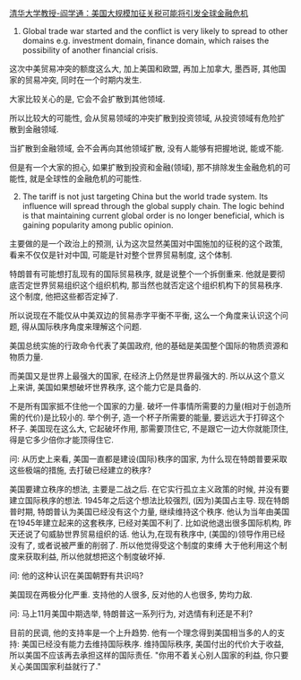[清华大学教授-阎学通：美国大规模加征关税可能将引发全球金融危机](https://www.bilibili.com/video/av26248786/)

1. Global trade war started and the conflict is very likely to spread to other domains
e.g. investment domain, finance domain,
which raises the possibility of another financial crisis.

这次中美贸易冲突的额度这么大,
加上美国和欧盟,
再加上加拿大, 墨西哥,
其他国家的贸易冲突,
同时在一个时期内发生.

大家比较关心的是,
它会不会扩散到其他领域.

所以比较大的可能性, 
会从贸易领域的冲突扩散到投资领域,
从投资领域有危险扩散到金融领域.

当扩散到金融领域,
会不会再向其他领域扩散,
没有人能够有把握地说,
能或不能.

但是有一个大家的担心,
如果扩散到投资和金融(领域),
那不排除发生金融危机的可能性,
就是全球性的金融危机的可能性.

2. The tariff is not just targeting China but the world trade system.
Its influence will spread through the global supply chain.
The logic behind is that maintaining current global order is no longer beneficial, which is gaining popularity among public opinion.

主要做的是一个政治上的预测,
认为这次显然美国对中国施加的征税的这个政策,
看来不仅仅是针对中国,
可能是针对整个世界贸易制度,
这个体制.

特朗普有可能想打乱现有的国际贸易秩序,
就是说整个一个拆倒重来.
他就是要彻底否定世界贸易组织这个组织机构,
那当然也就否定这个组织机构下的贸易秩序.
这个制度,
他把这些都否定掉了.

所以说现在不能仅从中美双边的贸易赤字平衡不平衡,
这么一个角度来认识这个问题,
得从国际秩序角度来理解这个问题.

美国总统实施的行政命令代表了美国政府,
他的基础是美国整个国际的物质资源和物质力量.

而美国又是世界上最强大的国家,
在经济上仍然是世界最强大的.
所以从这个意义上来讲,
美国如果想破坏世界秩序,
这个能力它是具备的.

不是所有国家抵不住他一个国家的力量.
破坏一件事情所需要的力量(相对于创造所需的代价)是比较小的.
举个例子,
造一个杯子所需要的能量,
要远远大于打碎这个杯子.
美国现在这么大,
它起破坏作用,
那需要顶住它,
不是跟它一边大你就能顶住,
得是它多少倍你才能顶得住它.


问:
从历史上来看,
美国一直都是建设(国际)秩序的国家,
为什么现在特朗普要采取这些极端的措施,
去打破已经建立的秩序?

美国要建立秩序的想法,
主要是二战之后.
在它实行孤立主义政策的时候,
并没有要建立国际秩序的想法.
1945年之后这个想法比较强烈,
(因为)美国占主导.
现在特朗普时期,
特朗普认为美国已经没有这个力量,
继续维持这个秩序.
他认为当年由美国在1945年建立起来的这套秩序,
已经对美国不利了.
比如说他退出很多国际机构,
昨天还说了句威胁世界贸易组织的话.
他认为,在现有秩序中,
(美国的)领导作用已经没有了,
或者说被严重的削弱了.
所以他觉得受这个制度的束缚
大于他利用这个制度来获取利益,
所以他就想把这个制度破坏掉.

问:
他的这种认识在美国朝野有共识吗?

美国现在两极分化严重.
支持他的人很多,
反对他的人也很多,
势均力敌.

问:
马上11月美国中期选举,
特朗普这一系列行为,
对选情有利还是不利?

目前的民调,
他的支持率是一个上升趋势.
他有一个理念得到美国相当多的人的支持:
美国已经没有能力去维持国际秩序.
维持国际秩序,
美国付出的代价大于收益,
所以美国不应该再去承担这样的国际责任.
"你用不着关心别人国家的利益,
你只要关心美国国家利益就行了."
